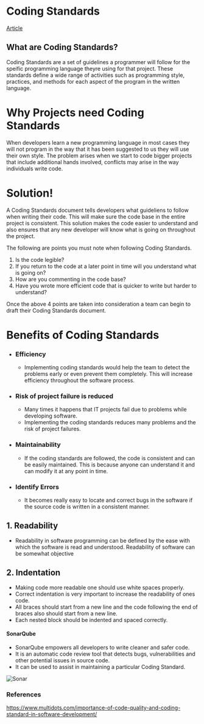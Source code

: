 # Coding Standards
[Article](https://www.sitepoint.com/coding-standards/)
## What are Coding Standards?
Coding Standards are a set of guidelines a programmer will follow for the speific programming language theyre using for that project. These standards define a wide range of activities such as programming style, practices, and methods for each aspect of the program in the written language.

# Why Projects need Coding Standards
When developers learn a new programming language in most cases they will not program in the way that it has been suggested to us they will use their own style. The problem arises when we start to code bigger projects that include additional hands involved, conflicts may arise in the way individuals write code.

# Solution!
A Coding Standards document tells developers what guideliens to follow when writing their code. This will make sure the code base in the entire project is consistent. This solution makes the code easier to understand and also ensures that any new developer will know what is going on throughout the project.

The following are points you must note when following Coding Standards.
1. Is the code legible?
2. If you return to the code at a later point in time will you understand what is going on?
3. How are you commenting in the code base?
4. Have you wrote more efficient code that is quicker to write but harder to understand?

Once the above 4 points are taken into consideration a team can begin to draft their Coding Standards document.



# Benefits of Coding Standards

*  ### Efficiency 
     * Implementing coding standards would help the team to detect the problems early or even prevent them completely. This will increase efficiency throughout the software process.

*  ###  Risk of project failure is reduced
     * Many times it happens that IT projects fail due to problems while developing software.
     * Implementing the coding standards reduces many problems and the risk of project failures.
     
*  ### Maintainability
    * If the coding standards are followed, the code is consistent and can be easily
     maintained. This is because anyone can understand it and can modify it at any point in time.
*  ### Identify Errors
    * It becomes really easy to locate and correct bugs in the software if the source code is    written in a consistent manner. 
    





## 1. Readability
 * Readability in software programming can be defined by the ease with which the software is read and understood. Readability of software can be somewhat objective
 

## 2. Indentation
* Making code more readable one should use white spaces properly. 
* Correct indentation is very important to increase the readability of ones code. 
* All braces should start from a new line and the code following the end of braces also should start from a new line.  
* Each nested block should be indented and spaced correctly.


#### SonarQube

* SonarQube empowers all developers to write cleaner and safer code.
* It is an automatic code review tool that detects bugs, vulnerabilities and other potential issues in source code.
* It can be used to assist in maintaining a particular Coding Standard.

![Sonar](https://dx.appirio.com/quality-sonarqube/granting-permissions/SonarQube-ProjectDashboard-1.png)

### References

<https://www.multidots.com/importance-of-code-quality-and-coding-standard-in-software-development/>

